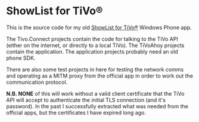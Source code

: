 # ShowList for TiVo®
This is the source code for my old [ShowList for TiVo®](http://www.windowsphone.com/s?appid=f19ef184-5017-4e10-bf57-9e48ecd1bbd5) Windows Phone app.

The Tivo.Connect projects contain the code for talking to the TiVo API (either on the internet, or directly to a local TiVo).
The TiVoAhoy projects contain the application. The application projects probably need an old phone SDK. 

There are also some test projects in here for testing the network comms and operating as a MITM proxy from the official app in order to work out the communication protocol.

__N.B. NONE__ of this will work without a valid client certificate that the TiVo API will accept to authenticate the initial TLS connection (and it's password). 
In the past I successfully extracted what was needed from the official apps, but the certificates I have expired long ago. 
